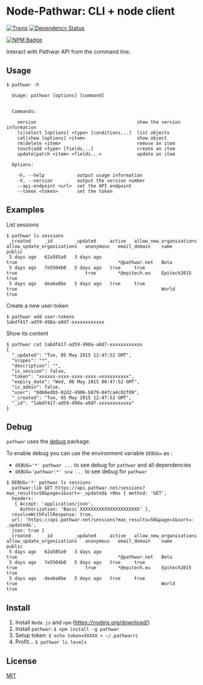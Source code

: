 # Node-Pathwar: CLI + node client

[![Travis](https://img.shields.io/travis/scaleway/image-ubuntu.svg)](https://travis-ci.org/scaleway/image-ubuntu)
[![Dependency Status](https://img.shields.io/david/pathwar/node-pathwar.svg)](https://david-dm.org/pathwar/node-pathwar)

[![NPM Badge](https://nodei.co/npm/pathwar.png)](https://npmjs.org/package/pathwar)


Interact with Pathwar API from the command line.


## Usage

```console
$ pathwar -h

  Usage: pathwar [options] [command]


  Commands:

    version                                     show the version information
    ls|select [options] <type> [conditions...]  list objects
    cat|show [options] <item>                   show object
    rm|delete <item>                            remove an item
    touch|add <type> [fields...]                create an item
    update|patch <item> <fields...>             update an item

  Options:

    -h, --help            output usage information
    -V, --version         output the version number
    --api-endpoint <url>  set the API endpoint
    --token <token>       set the token
```

## Examples

List sessions

```console
$ pathwar ls sessions
 _created     _id        _updated     active   allow_new_organizations   allow_update_organizations   anonymous   email_domain    name          public
 5 days ago   62a585a9   3 days ago                                      true                                     *@pathwar.net   Beta
 5 days ago   7e5504b0   5 days ago   true     true                      true                         true        *@epitech.eu    Epitech2015   true
 5 days ago   dea6a8be   5 days ago   true     true                      true                                                     World         true
```


Create a new user-token

```console
$ pathwar add user-tokens
1abdf417-ad59-498a-a0d7-xxxxxxxxxxxx
```


Show its content

```console
$ pathwar cat 1abdf417-ad59-498a-a0d7-xxxxxxxxxxxx
{
  "_updated": "Tue, 05 May 2015 12:47:52 GMT",
  "scopes": "*",
  "description": "",
  "is_session": false,
  "token": "xxxxxx-xxxx-xxxx-xxxx-xxxxxxxxxxx",
  "expiry_date": "Wed, 06 May 2015 00:47:52 GMT",
  "is_admin": false,
  "user": "0d60edb5-82d2-4906-b879-04fca4c02f09",
  "_created": "Tue, 05 May 2015 12:47:52 GMT",
  "_id": "1abdf417-ad59-498a-a0d7-xxxxxxxxxxxx"
}
```


## Debug

`pathwar` uses the [debug](https://www.npmjs.com/package/debug) package.

To enable debug you can use the environment variable `DEBUG=` as :

- `DEBUG='*' pathwar ...` to see debug for `pathwar` and all dependencies
- `DEBUG='pathwar:*' scw ...` to see debug for `pathwar`

```console
$ DEBUG='*' pathwar ls sessions
  pathwar:lib GET https://api.pathwar.net/sessions?max_results=50&page=1&sort=-_updated& +0ms { method: 'GET',
  headers:
   { Accept: 'application/json',
     Authorization: 'Basic XXXXXXXXXXXXXXXXXXXXXX' },
  resolveWithFullResponse: true,
  url: 'https://api.pathwar.net/sessions?max_results=50&page=1&sort=-_updated&',
  json: true }
 _created     _id        _updated     active   allow_new_organizations   allow_update_organizations   anonymous   email_domain    name          public
 5 days ago   62a585a9   3 days ago                                      true                                     *@pathwar.net   Beta
 5 days ago   7e5504b0   5 days ago   true     true                      true                         true        *@epitech.eu    Epitech2015   true
 5 days ago   dea6a8be   5 days ago   true     true                      true                                                     World         true
```


## Install

1. Install `Node.js` and `npm` (https://nodejs.org/download/)
2. Install `pathwar`: `$ npm install -g pathwar`
3. Setup token: `$ echo token=XXXXX > ~/.pathwarrc`
4. Profit... `$ pathwar ls levels`


## License

[MIT](https://github.com/pathwar/node-pathwar/blob/master/LICENSE)

